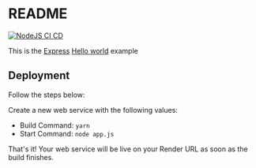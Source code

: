 # README

[![NodeJS CI CD](https://github.com/EduCesar101/express-hello-world-main/actions/workflows/main.yml/badge.svg)](https://github.com/EduCesar101/express-hello-world-main/actions/workflows/main.yml)

This is the [Express](https://expressjs.com) [Hello world](https://expressjs.com/en/starter/hello-world.html) example

## Deployment

Follow the steps below:

Create a new web service with the following values:
  * Build Command: `yarn`
  * Start Command: `node app.js`

That's it! Your web service will be live on your Render URL as soon as the build finishes.
